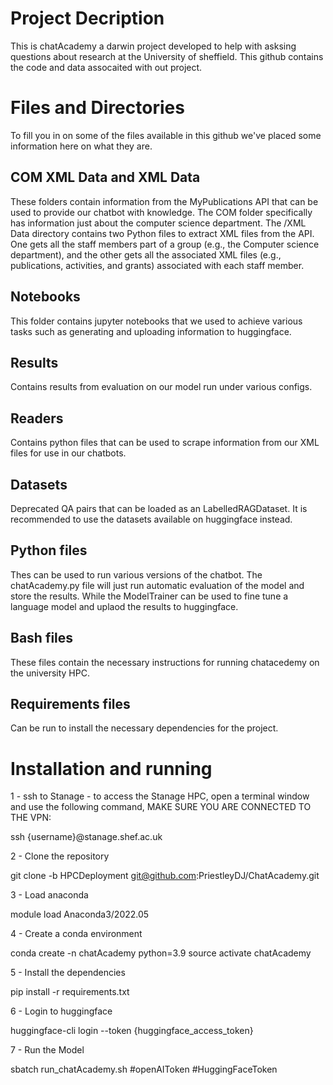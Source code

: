 # Project Decription
This is chatAcademy a darwin project developed to help with asksing questions about research at the University of sheffield. This github contains the code and data assocaited with out project.

# Files and Directories

To fill you in on some of the files available in this github we've placed some information here on what they are.

## COM XML Data and XML Data

These folders contain information from the MyPublications API that can be used to provide our chatbot with knowledge. The COM folder specifically has information just about the computer science department.
The /XML Data directory contains two Python files to extract XML files from the API. One gets all the staff members part of a group (e.g., the Computer science department), and the other gets all the associated XML files (e.g., publications, activities, and grants) associated with each staff member.  

## Notebooks

This folder contains jupyter notebooks that we used to achieve various tasks such as generating and uploading information to huggingface.

## Results

Contains results from evaluation on our model run under various configs.

## Readers

Contains python files that can be used to scrape information from our XML files for use in our chatbots.

## Datasets

Deprecated QA pairs that can be loaded as an LabelledRAGDataset. It is recommended to use the datasets available on huggingface instead.

## Python files

Thes can be used to run various versions of the chatbot. The chatAcademy.py file will just run automatic evaluation of the model and store the results. While the ModelTrainer can be used to fine tune a language model and uplaod the results to huggingface.

## Bash files

These files contain the necessary instructions for running chatacedemy on the university HPC.

## Requirements files

Can be run to install the necessary dependencies for the project.

# Installation and running

1 - ssh to Stanage  - to access the Stanage HPC, open a terminal window and use the following command, MAKE SURE YOU ARE CONNECTED TO THE VPN: 

ssh {username}@stanage.shef.ac.uk

2 - Clone the repository

git clone -b HPCDeployment git@github.com:PriestleyDJ/ChatAcademy.git

3 - Load anaconda

module load Anaconda3/2022.05

4 - Create a conda environment

conda create -n chatAcademy python=3.9
source activate chatAcademy

5 - Install the dependencies

pip install -r requirements.txt

6 - Login to huggingface

huggingface-cli login --token {huggingface_access_token}

7 - Run the Model

sbatch run_chatAcademy.sh #openAIToken #HuggingFaceToken
